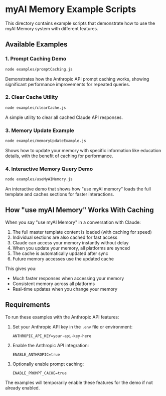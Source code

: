 # myAI Memory Example Scripts

This directory contains example scripts that demonstrate how to use the myAI Memory system with different features.

## Available Examples

### 1. Prompt Caching Demo
```bash
node examples/promptCaching.js
```

Demonstrates how the Anthropic API prompt caching works, showing significant performance improvements for repeated queries.

### 2. Clear Cache Utility
```bash
node examples/clearCache.js
```

A simple utility to clear all cached Claude API responses.

### 3. Memory Update Example
```bash
node examples/memoryUpdateExample.js
```

Shows how to update your memory with specific information like education details, with the benefit of caching for performance.

### 4. Interactive Memory Query Demo 
```bash
node examples/useMyAIMemory.js
```

An interactive demo that shows how "use myAI memory" loads the full template and caches sections for faster interactions.

## How "use myAI Memory" Works With Caching

When you say "use myAI Memory" in a conversation with Claude:

1. The full master template content is loaded (with caching for speed)
2. Individual sections are also cached for fast access
3. Claude can access your memory instantly without delay
4. When you update your memory, all platforms are synced
5. The cache is automatically updated after sync
6. Future memory accesses use the updated cache

This gives you:
- Much faster responses when accessing your memory
- Consistent memory across all platforms
- Real-time updates when you change your memory

## Requirements

To run these examples with the Anthropic API features:

1. Set your Anthropic API key in the `.env` file or environment:
   ```
   ANTHROPIC_API_KEY=your-api-key-here
   ```

2. Enable the Anthropic API integration:
   ```
   ENABLE_ANTHROPIC=true
   ```

3. Optionally enable prompt caching:
   ```
   ENABLE_PROMPT_CACHE=true
   ```

The examples will temporarily enable these features for the demo if not already enabled.